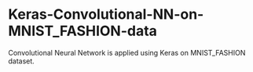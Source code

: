 # Keras-Convolutional-NN-on-MNIST_FASHION-data
Convolutional Neural Network is applied using Keras on MNIST_FASHION dataset.
